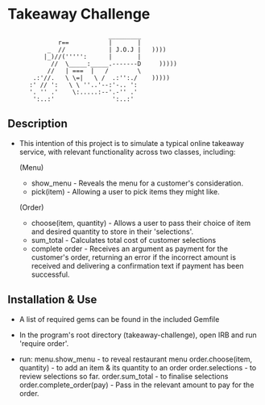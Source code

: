 Takeaway Challenge
==================
```
                            _________
              r==           |       |
           _  //            | J.O.J |   ))))
          |_)//(''''':      |       |
            //  \_____:_____.-------D     )))))
           //   | ===  |   /        \
       .:'//.   \ \=|   \ /  .:'':./    )))))
      :' // ':   \ \ ''..'--:'-.. ':
      '. '' .'    \:.....:--'.-'' .'
       ':..:'                ':..:'

 ```

Description
-------

* This intention of this project is to simulate a typical online takeaway
  service, with relevant functionality across two classes, including:

  (Menu)

    * show_menu - Reveals the menu for a customer's consideration.
    * pick(item) - Allowing a user to pick items they might like.

  (Order)

    * choose(item, quantity) - Allows a user to pass their choice of item and
                               desired quantity to store in their 'selections'.
    * sum_total - Calculates total cost of customer selections
    * complete order - Receives an argument as payment for the customer's
                       order, returning an error if the incorrect amount is received and delivering a confirmation text if payment
                       has been successful.             

Installation & Use
-----

* A list of required gems can be found in the included Gemfile

* In the program's root directory (takeaway-challenge), open IRB and run  'require order'.

* run: menu.show_menu - to reveal restaurant menu
       order.choose(item, quantity) - to add an item & its quantity to an order
       order.selections - to review selections so far.
       order.sum_total - to finalise selections
       order.complete_order(pay) - Pass in the relevant amount to pay for the
                                   order.

